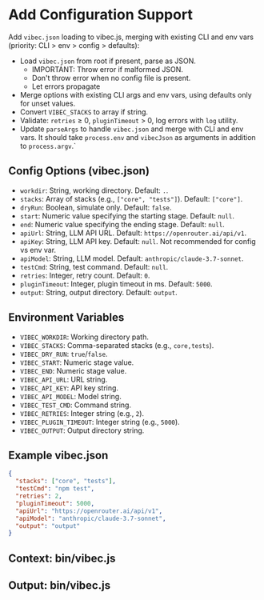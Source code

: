 # Add Configuration Support

Add `vibec.json` loading to vibec.js, merging with existing CLI and env vars (priority: CLI > env > config > defaults):
- Load `vibec.json` from root if present, parse as JSON.
  - IMPORTANT: Throw error if malformed JSON.
  - Don't throw error when no config file is present.
  - Let errors propagate
- Merge options with existing CLI args and env vars, using defaults only for unset values.
- Convert `VIBEC_STACKS` to array if string.
- Validate: `retries` ≥ 0, `pluginTimeout` > 0, log errors with `log` utility.
- Update `parseArgs` to handle `vibec.json` and merge with CLI and env vars. It should take `process.env` and `vibecJson` as arguments in addition to `process.argv`.`

## Config Options (vibec.json)
- `workdir`: String, working directory. Default: `.`.
- `stacks`: Array of stacks (e.g., `["core", "tests"]`). Default: `["core"]`.
- `dryRun`: Boolean, simulate only. Default: `false`.
- `start`: Numeric value specifying the starting stage. Default: `null`.
- `end`: Numeric value specifying the ending stage. Default: `null`.
- `apiUrl`: String, LLM API URL. Default: `https://openrouter.ai/api/v1`.
- `apiKey`: String, LLM API key. Default: `null`. Not recommended for config vs env var.
- `apiModel`: String, LLM model. Default: `anthropic/claude-3.7-sonnet`.
- `testCmd`: String, test command. Default: `null`.
- `retries`: Integer, retry count. Default: `0`.
- `pluginTimeout`: Integer, plugin timeout in ms. Default: `5000`.
- `output`: String, output directory. Default: `output`.

## Environment Variables
- `VIBEC_WORKDIR`: Working directory path.
- `VIBEC_STACKS`: Comma-separated stacks (e.g., `core,tests`).
- `VIBEC_DRY_RUN`: `true`/`false`.
- `VIBEC_START`: Numeric stage value.
- `VIBEC_END`: Numeric stage value.
- `VIBEC_API_URL`: URL string.
- `VIBEC_API_KEY`: API key string.
- `VIBEC_API_MODEL`: Model string.
- `VIBEC_TEST_CMD`: Command string.
- `VIBEC_RETRIES`: Integer string (e.g., `2`).
- `VIBEC_PLUGIN_TIMEOUT`: Integer string (e.g., `5000`).
- `VIBEC_OUTPUT`: Output directory string.

## Example vibec.json
```json
{
  "stacks": ["core", "tests"],
  "testCmd": "npm test",
  "retries": 2,
  "pluginTimeout": 5000,
  "apiUrl": "https://openrouter.ai/api/v1",
  "apiModel": "anthropic/claude-3.7-sonnet",
  "output": "output"
}
```

## Context: bin/vibec.js
## Output: bin/vibec.js